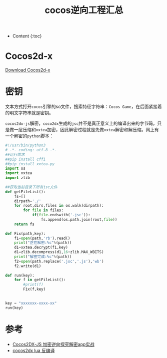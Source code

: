 ﻿---
layout:		post
category:	"sec"
title:		"cocos逆向工程汇总"

tags:		[]
---
- Content
{:toc}




# Cocos2d-x

[Download Cocos2d-x](https://www.cocos2d-x.org/download)

# 密钥

文本方式打开`cocos`引擎的so文件，搜索特征字符串：`Cocos Game`，在后面紧接着的明文字符串就是密钥。



`cocos2dx-js`解密，`coco2dx`生成的`jsc`并不是真正意义上的编译出来的字节码，只是做一层压缩和`xxtea`加密，因此解密过程就是先做`xxtea`解密和解压缩。网上有一个解密的`python`脚本：

```python
#!/usr/bin/python3
# -*- coding: utf-8 -*-
##运行需求
##pip install cffi
##pip install xxtea-py
import os
import xxtea
import zlib
 
##获取当前目录下所有jsc文件
def getFileList():
    fs=[]
    dirpath='./'
    for root,dirs,files in os.walk(dirpath):
        for file in files:
            if(file.endswith('.jsc')):
                fs.append(os.path.join(root,file))
    return fs
   
def Fix(path,key):
    f1=open(path,'rb').read()
    print("正在解密:%s"%(path))
    d1=xxtea.decrypt(f1,key)
    d1=zlib.decompress(d1,16+zlib.MAX_WBITS)
    print("解密完成:%s"%(path))
    f2=open(path.replace('.jsc','.js'),'wb')
    f2.write(d1)
     
def run(key):
    for f in getFileList():
        #print(f)
        Fix(f,key)
         
 
key = "xxxxxxx-xxxx-xx"
run(key)
```

# 参考

- [Cocos2DX-JS 加密逆向探究解密app实战](https://www.52pojie.cn/thread-1362276-1-1.html)
- [cocos2dx lua 反编译](https://bbs.pediy.com/thread-216800.htm)

